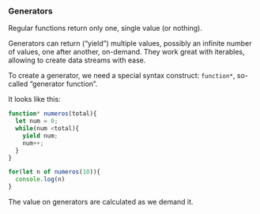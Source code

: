### Generators
Regular functions return only one, single value (or nothing).

Generators can return (“yield”) multiple values, possibly an infinite number of values, one after another, on-demand. They work great with  iterables,  allowing to create data streams with ease.

To create a generator, we need a special syntax construct:  `function*`, so-called “generator function”.

It looks like this:
```javascript
function* numeros(total){
  let num = 0;
  while(num <total){
    yield num;
    num++;
  }
}

for(let n of numeros(10)){
  console.log(n)
}
```
The value on generators are calculated as we demand it.
